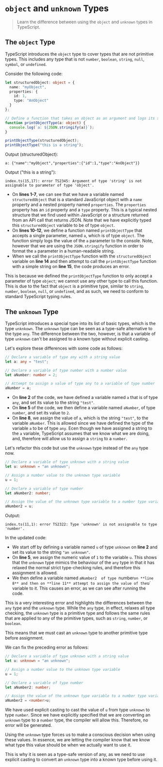 # `object` and `unknown` Types

> Learn the difference between using the `object` and `unknown` types in TypeScript.

## The `object` Type

TypeScript introduces the `object` type to cover types that are not primitive types. This includes any type that is not `number`, `boolean`, `string`, `null`, `symbol`, or `undefined`.

Consider the following code:

```ts
let structuredObject: object = {
  name: "myObject",
  properties: {
    id: 1,
    type: "AnObject"
  }
};

// Define a function that takes an object as an argument and logs its string representation
function printObjectType(a: object) {
  console.log(`a: ${JSON.stringify(a)}`);
}

printObjectType(structuredObject);
printObjectType("this is a string");
```

Output (structuredObject):

```
a: {"name":"myObject","properties":{"id":1,"type":"AnObject"}}
```

Output ("this is a string"): 

```
index.ts(15,17): error TS2345: Argument of type 'string' is not assignable to parameter of type 'object'.
```

- On **lines 1-7**, we can see that we have a variable named `structuredObject` that is a standard JavaScript object with a `name` property and a nested property named `properties`. The `properties` property has an `id` property and a `type` property. This is a typical nested structure that we find used within JavaScript or a structure returned from an API call that returns JSON. Note that we have explicitly typed this `structuredObject` variable to be of type `object`.
- On **lines 10-12**, we define a function named `printObjectType` that accepts a single parameter, named `a`, which is of type `object`. The function simply logs the value of the `a` parameter to the console. Note, however that we are using the `JSON.stringify` function in order to format the `a` parameter in a human-readable string.
- When we call the `printObjectType` function with the `structuredObject` variable on **line 14** and then attempt to call the `printObjectType` function with a simple string on **line 15**, the code produces an error.

This is because we defined the `printObjectType` function to only accept a parameter of type `object`; we cannot use any other type to call this function. This is due to the fact that `object` is a primitive type, similar to `string`, `number`, `boolean`, `null`, or `undefined`, and as such, we need to conform to standard TypeScript typing rules.

## The `unknown` Type

TypeScript introduces a special type into its list of basic types, which is the type `unknkown`. The `unknown` type can be seen as a type-safe alternative to the type `any`. The difference between the two, however, is that a variable of type `unknown` can't be assigned to a known type without explicit casting.

Let's explore these differences with some code as follows:

```ts
// Declare a variable of type any with a string value
let a: any = "test";

// Declare a variable of type number with a number value
let aNumber: number = 2;

// Attempt to assign a value of type any to a variable of type number
aNumber = a;
```

- On **line 2** of the code, we have defined a variable named `a` that is of type `any`, and set its value to the string `"test"`.
- On **line 5** of the code, we then define a variable named `aNumber`, of type `number`, and set its value to `2`.
- On **line 8**, we assign the value of `a`, which is the string `"test"`, to the variable `aNumber`. This is allowed since we have defined the type of the variable `a` to be of type `any`. Ecen though we have assigned a string to the `a` variable, TypeScript assumes that we know what we are doing, and, therefore will allow us to assign a `string` to a `number`.

Let's refactor this code but use the `unknown` type instead of the `any` type now.

```ts
// Declare a variable of type unknown with a string value
let u: unknown = "an unknown";

// Assign a number value to the unknown type variable
u = 1;

// Declare a variable of type number
let aNumber2: number;

// Assign the value of the unknown type variable to a number type variable
aNumber2 = u;
```

Output:

```
index.ts(11,1): error TS2322: Type 'unknown' is not assignable to type 'number'.
```

In the updated code:
  - We start off by defining a variable named `u` of type `unknown` on **line 2** and set its value to the string `"an unknown"`.
  - On **line 5**, we assign the numeric value of `1` to the variable `u`. This shows that the `unknown` type mimics the behaviour of the `any` type in that it has relaxed the normal strict type-checking rules, and therefore this assignment is allowed.
  - We then define a variable named `aNumber2  of type `number` on **line 8** and then on **line 11** attempt to assign the value of the `u` variable to it. This causes an error, as we can see after running the code.

This is a very interesting error and highlights the differences between the `any` type and the `unknown` type. While the `any` type, in effect, relaxes all type checking, the `unknown` type is a primitive type and follows the same rules that are applied to any of the primitive types, such as `string`, `number`, or `boolean`.

This means that we must cast an `unknown` type to another primitive type before assignment.

We can fix the preceding error as follows:

```ts
// Declare a variable of type unknown with a string value
let u: unknown = "an unknown";

// Assign a number value to the unknown type variable
u = 1;

// Declare a variable of type number
let aNumber2: number;

// Assign the value of the unknown type variable to a number type variable
aNumber2 = <number>u;
```

We have used explicit casting to cast the value of `u` from type `unknown` to type `number`. Since we have explicitly specified that we are converting an `unknown` type to a `number` type, the compiler will allow this. Therefore, no error will be generated.

Using the `unknown` type forces us to make a conscious decision when using these values. In essence, we are letting the compiler know that we know what type this value should be when we actually want to use it.

This is why it is seen as a type-safe version of any, as we need to use explicit casting to convert an `unknown` type into a known type before using it.
